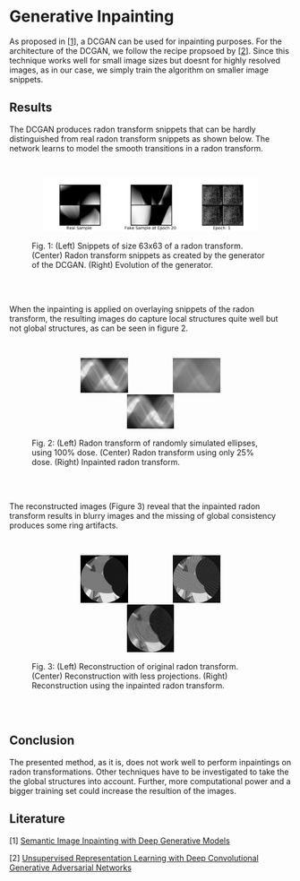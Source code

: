 # Generative Inpainting
As proposed in [<a href="#1">1</a>], a DCGAN can be used for inpainting purposes. For the architecture of the DCGAN, we follow the recipe propsoed by [<a href="#2">2</a>]. Since this technique works  well for small image sizes but doesnt for highly resolved images, as in our case, we simply train the algorithm on smaller image snippets.

## Results
The DCGAN produces radon transform snippets that can be hardly distinguished from real radon transform snippets as shown below. The network learns to model the smooth transitions in a radon transform.

<br>
<figure>
  <p align="center"><img src="img/real_snippet.png" width="30%" height="30%"><img src="img/snippet_at_epoch_20.png" width="30%" height="30%"><img src="img/epochs.gif" width="30%" height="30%"></p>
  <figcaption>Fig. 1: (Left) Snippets of size 63x63 of a radon transform. (Center) Radon transform snippets as created by the generator of the DCGAN. (Right) Evolution of the generator.</figcaption>
</figure>
<br><br>

When the inpainting is applied on overlaying snippets of the radon transform, the resulting images do capture local structures quite well but not global structures, as can be seen in figure 2.

<br>
<figure>
  <p align="center"><img src="img/original.png" width="20%" height="20%" hspace="40"><img src="img/masked.png" width="20%" height="20%" hspace="40"><img src="img/optimal.png" width="20%" height="20%" hspace="40"></p>
  <figcaption>Fig. 2: (Left) Radon transform of randomly simulated ellipses, using 100% dose. (Center) Radon transform using only 25% dose. (Right) Inpainted radon transform. </figcaption>
</figure>
<br><br>

The reconstructed images (Figure 3) reveal that the inpainted radon transform results in blurry images and the missing of global consistency produces some ring artifacts.

<br>
<figure>
  <p align="center"><img src="img/reco_original.png" width="20%" height="20%" hspace="40"><img src="img/reco_masked.png" width="20%" height="20%" hspace="40"><img src="img/reco_optimal.png" width="20%" height="20%" hspace="40"></p>
  <figcaption>Fig. 3: (Left) Reconstruction of original radon transform. (Center) Reconstruction with less projections. (Right) Reconstruction using the inpainted radon transform. </figcaption>
</figure>
<br><br>

## Conclusion
The presented method, as it is, does not work well to perform inpaintings on radon transformations. Other techniques have to be investigated to take the the global structures into account. Further, more computational power and a bigger training set could increase the resultion of the images.

## Literature
[<a name="1">1</a>] [Semantic Image Inpainting with Deep Generative Models](https://arxiv.org/abs/1607.07539 "Link to arXiv")

[<a name="2">2</a>] [Unsupervised Representation Learning with Deep Convolutional Generative Adversarial Networks](https://arxiv.org/abs/1511.06434 "Link to arXiv")

